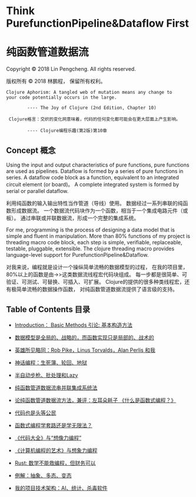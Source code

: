 # Think PurefunctionPipeline&Dataflow First
# 纯函数管道数据流

Copyright © 2018 Lin Pengcheng. All rights reserved.

版权所有 © 2018 林鹏程， 保留所有权利。

```
Clojure Aphorism: A tangled web of mutation means any change to 
your code potentially occurs in the large. 
        
        ---- The Joy of Clojure (2nd Edition, Chapter 10)
        
 Clojure格言：交织的变化网意味着，代码的任何变化都可能会在更大层面上产生影响。
 
        ---- Clojure编程乐趣(第2版)第10章
``` 

## Concept 概念

Using the input and output characteristics of pure functions, pure functions are used as pipelines.
Dataflow is formed by a series of pure functions in series.
A dataflow code block as a function, equivalent to an integrated circuit element (or board)。
A complete integrated system is formed by serial or parallel dataflow.

利用纯函数的输入输出特性当作管道（导线）使用。
数据经过一系列串联的纯函数形成数据流。
一个数据流代码块作为一个函数，相当于一个集成电路元件（或板）。
通过串联或并联数据流，形成一个完整的集成系统。

For me, programming is the process of designing a data model that is simple and fluent in manipulation. 
More than 80% functions of my project is threading macro code block, 
each step is simple, verifiable, replaceable, testable, pluggable, extensible. 
The clojure threading macro provides language-level support for PurefunctionPipeline&Dataflow.

对我来说，编程就是设计一个操纵简单流畅的数据模型的过程，
在我的项目里，80%以上的函数是由->>这类数据流线程宏代码块组成。
每一步都是很简单、可验证、可测试、可替换、可插入、可扩展。
Clojure的提供的很多种类线程宏，还有极简单流畅的数据操作函数，
对纯函数管道数据流提供了语言级的支持。

## Table of Contents  目录

- [Introduction： Basic Methods 引论: 基本构造方法](doc/IntroductionBasicMethods.md)

- [数据模型是全局的、战略的，而函数实现只是局部的、战术的](doc/datamodel-vs-function.md)

- [英雄所见略同：Rob Pike，Linus Torvalds，Alan Perlis 和我](doc/RobPike-LinusTorvalds-AlanPerlis-Me.md)

- [神话编程：生死簿、轮回、地狱](doc/LifecycleManagement.md)

- [半自动步枪、批处理和Lazy](doc/lazy.md)

- [纯函数管道数据流串并联集成系统法](doc/DataflowIC.md)

- [论纯函数管道数据流方法，兼评：左耳朵耗子 《什么是函数式编程？》](doc/AboutDataflow.md)

- [代码也是头等公民](doc/code-is-first-class.md)

- [函数式编程学套路还是学无限法？](doc/infinite.md)

- [《代码大全》与“想像力编程”](doc/CodeComplete.md)

- [《计算机编程的艺术》与想象力编程](doc/TAOCP.md)

- [Rust: 数学不能救编程，但财务可以](doc/rust.md)

- [例解：抽象、多态、变态](doc/Ii-abstract.md)

- [我的项目技术架构：AI、统计、杀毒软件](doc/TechnicalFramework.md)

